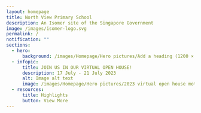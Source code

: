 ```yaml
---
layout: homepage
title: North View Primary School
description: An Isomer site of the Singapore Government
image: /images/isomer-logo.svg
permalink: /
notification: ""
sections:
  - hero:
      background: /images/Homepage/Hero pictures/Add a heading (1200 × 630 px) (1).gif
  - infopic:
      title: JOIN US IN OUR VIRTUAL OPEN HOUSE!
      description: 17 July - 21 July 2023
      alt: Image alt text
      image: /images/Homepage/Hero pictures/2023 virtual open house motd (4).png
  - resources:
      title: Highlights
      button: View More
---
```

